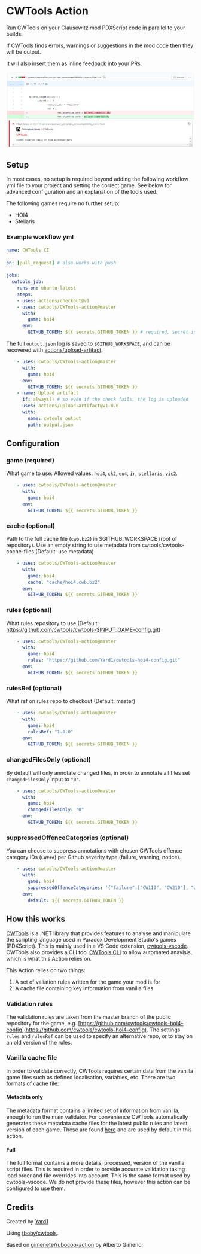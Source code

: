 # CWTools Action

Run CWTools on your Clausewitz mod PDXScript code in parallel to your builds.

If CWTools finds errors, warnings or suggestions in the mod code then they will be output.

It will also insert them as inline feedback into your PRs:

![pr_example](./etc/cwtools_pr_example.png)

## Setup

In most cases, no setup is required beyond adding the following workflow yml file to your project and setting the correct game. See below for advanced configuration and an explanation of the tools used.

The following games require no further setup:

- HOI4
- Stellaris

### Example workflow yml

```yml
name: CWTools CI

on: [pull_request] # also works with push

jobs:
  cwtools_job:
    runs-on: ubuntu-latest
    steps:
    - uses: actions/checkout@v1
    - uses: cwtools/CWTools-action@master
      with:
        game: hoi4
      env:
        GITHUB_TOKEN: ${{ secrets.GITHUB_TOKEN }} # required, secret is automatically set by github

```

The full `output.json` log is saved to `$GITHUB_WORKSPACE`, and can be recovered with [actions/upload-artifact](https://github.com/actions/upload-artifact).

```yml
    - uses: cwtools/CWTools-action@master
      with:
        game: hoi4
      env:
        GITHUB_TOKEN: ${{ secrets.GITHUB_TOKEN }}
    - name: Upload artifact
      if: always() # so even if the check fails, the log is uploaded
      uses: actions/upload-artifact@v1.0.0
      with:
        name: cwtools_output
        path: output.json
```

## Configuration

### game (required)

What game to use. Allowed values: `hoi4`, `ck2`, `eu4`, `ir`, `stellaris`, `vic2`.

```yml
    - uses: cwtools/CWTools-action@master
      with:
        game: hoi4
      env:
        GITHUB_TOKEN: ${{ secrets.GITHUB_TOKEN }}
```

### cache (optional)

Path to the full cache file (`cwb.bz2`) in $GITHUB_WORKSPACE (root of repository). Use an empty string to use metadata from cwtools/cwtools-cache-files (Default: use metadata)

```yml
    - uses: cwtools/CWTools-action@master
      with:
        game: hoi4
        cache: "cache/hoi4.cwb.bz2"
      env:
        GITHUB_TOKEN: ${{ secrets.GITHUB_TOKEN }}
```

### rules (optional)

What rules repository to use (Default: https://github.com/cwtools/cwtools-$INPUT_GAME-config.git)

```yml
    - uses: cwtools/CWTools-action@master
      with:
        game: hoi4
        rules: "https://github.com/Yard1/cwtools-hoi4-config.git"
      env:
        GITHUB_TOKEN: ${{ secrets.GITHUB_TOKEN }}
```

### rulesRef (optional)

What ref on rules repo to checkout (Default: master)

```yml
    - uses: cwtools/CWTools-action@master
      with:
        game: hoi4
        rulesRef: "1.0.0"
      env:
        GITHUB_TOKEN: ${{ secrets.GITHUB_TOKEN }}
```

### changedFilesOnly (optional)

By default will only annotate changed files, in order to annotate all files set `changedFilesOnly` input to `"0"`.

```yml
    - uses: cwtools/CWTools-action@master
      with:
        game: hoi4
        changedFilesOnly: "0"
      env:
        GITHUB_TOKEN: ${{ secrets.GITHUB_TOKEN }}
```

### suppressedOffenceCategories (optional)

You can choose to suppress annotations with chosen CWTools offence category IDs (`CW###`) per Github severity type (failure, warning, notice).

```yml
    - uses: cwtools/CWTools-action@master
      with:
        game: hoi4
        suppressedOffenceCategories: '{"failure":["CW110", "CW210"], "warning":[], "notice":[]}' # will suppress CW110 and CW210 category failures, but will show those for warnings and notices
      env:
        default: ${{ secrets.GITHUB_TOKEN }}
```

## How this works

[CWTools](https://github.com/tboby/cwtools) is a .NET library that provides features to analyse and manipulate the scripting language used in Paradox Development Studio's games (PDXScript). This is mainly used in a VS Code extension, [cwtools-vscode](https://marketplace.visualstudio.com/items?itemName=tboby.cwtools-vscode). CWTools also provides a CLI tool [CWTools.CLI](https://www.nuget.org/packages/CWTools.CLI/) to allow automated anaylsis, which is what this Action relies on.

This Action relies on two things:

1. A set of valiation rules written for the game your mod is for
2. A cache file containing key information from vanilla files

### Validation rules

The validation rules are taken from the master branch of the public repository for the game, e.g. [https://github.com/cwtools/cwtools-hoi4-config](https://github.com/cwtools/cwtools-hoi4-config). The settings `rules` and `rulesRef` can be used to specify an alternative repo, or to stay on an old version of the rules.

### Vanilla cache file

In order to validate correctly, CWTools requires certain data from the vanilla game files such as defined localisation, variables, etc. There are two formats of cache file:

#### Metadata only

The metadata format contains a limited set of information from vanilla, enough to run the main validator. For convenience CWTools automatically generates these metadata cache files for the latest public rules and latest version of each game. These are found [here](https://github.com/cwtools/cwtools-cache-files) and are used by default in this action.

#### Full

The full format contains a more details, processed, version of the vanilla script files. This is required in order to provide accurate validation taking load order and file overrides into account. This is the same format used by cwtools-vscode. We do not provide these files, however this action can be configured to use them.

## Credits

Created by [Yard1](https://github.com/Yard1)

Using [tboby/cwtools](https://github.com/tboby/cwtools).

Based on [gimenete/rubocop-action](https://github.com/gimenete/rubocop-action) by Alberto Gimeno.
